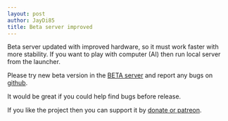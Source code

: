 ```yaml
---
layout: post
author: JayDi85
title: Beta server improved
---
```

Beta server updated with improved hardware, so it must work faster with more stability.
If you want to play with computer (AI) then run local server from the launcher.

Please try new beta version in the [BETA server](https://xmage.today/) 
and report any bugs on [github](https://github.com/magefree/mage/issues).

It would be great if you could help find bugs before release.

If you like the project then you can support it by [donate or patreon](https://xmage.today/#donate).